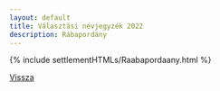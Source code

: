 ```yaml
---
layout: default
title: Választási névjegyzék 2022
description: Rábapordány
---
```


{% include settlementHTMLs/Raabapordaany.html %}

[Vissza](../)